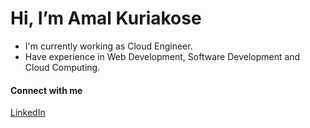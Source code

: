 # Hi, I’m Amal Kuriakose

* I'm currently working as Cloud Engineer.
* Have experience in Web Development, Software Development and Cloud Computing.

#### Connect with me
[LinkedIn](https://linkedin.com/in/amalkuriakose)
